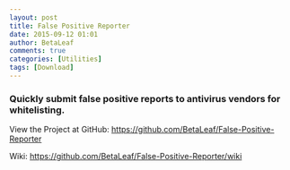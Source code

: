 ```yaml
---
layout: post
title: False Positive Reporter
date: 2015-09-12 01:01
author: BetaLeaf
comments: true
categories: [Utilities]
tags: [Download]
---
```

<h3>Quickly submit false positive reports to antivirus vendors for whitelisting.</h3>
View the Project at GitHub: <a href="https://github.com/BetaLeaf/False-Positive-Reporter" target="_blank" rel="external nofollow">https://github.com/BetaLeaf/False-Positive-Reporter</a>

Wiki: <a href="https://github.com/BetaLeaf/False-Positive-Reporter/wiki" target="_blank" rel="external nofollow">https://github.com/BetaLeaf/False-Positive-Reporter/wiki</a>
